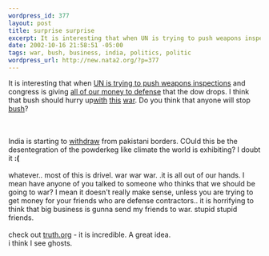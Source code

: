 ```yaml
--- 
wordpress_id: 377
layout: post
title: surprise surprise
excerpt: It is interesting that when UN is trying to push weapons inspections and congress is giving all of our money to defense that the dow drops. I think that bush should hurry up
date: 2002-10-16 21:58:51 -05:00
tags: war, bush, business, india, politics, politic
wordpress_url: http://new.nata2.org/?p=377
---
```

It is interesting that when <a href="http://www.washingtonpost.com/wp-dyn/articles/A34443-2002Oct16.html">UN is trying to push weapons inspections</a> and congress is giving <a href="http://abcnews.go.com/wire/Politics/reuters20021016_543.html">all of our money to defense</a> that the <a ref="http://finance.yahoo.com/q?d=t&amp;s=^DJI">dow drops</a>. I think that bush should hurry up<a href="http://www.csmonitor.com/2002/1017/p01s04-uspo.html">with</a> <a href="http://www.rferl.org/nca/features/2002/10/16102002153428.asp">this</a> <a href="http://abcnews.go.com/wire/Politics/ap20021016_1635.html">war</a>. Do you think that anyone will stop <a href="http://reuters.com/news_article.jhtml?type=worldnews&amp;StoryID=1586289">bush</a>? 

<br/><br/>
India is starting to <a href="http://www.canada.com/news/story.asp?id=%7BA732E85F-B0F7-4276-927A-DB3ECF84D380%7D">withdraw</a> from pakistani borders. COuld this be the desentegration of the powderkeg like climate the world is exhibiting? I doubt it <b>:(</b><br/><br/>whatever.. most of this is drivel. war war war. .it is all out of our hands. I mean have anyone of you talked to someone who thinks that we should be going to war? I mean it doesn't really make sense, unless you are trying to get money for your friends who are defense contractors.. it is horrifying to think that big business is gunna send my friends to war. stupid stupid friends.<br/><br/>check out <a href="http://www.truth.org">truth.org</a> - it is incredible. A great idea. <br/>i think I see ghosts.
